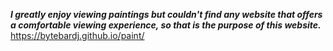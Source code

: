 ***I greatly enjoy viewing paintings but couldn't find any website that offers a comfortable viewing experience, so that is the purpose of this website.*** https://bytebardj.github.io/paint/
